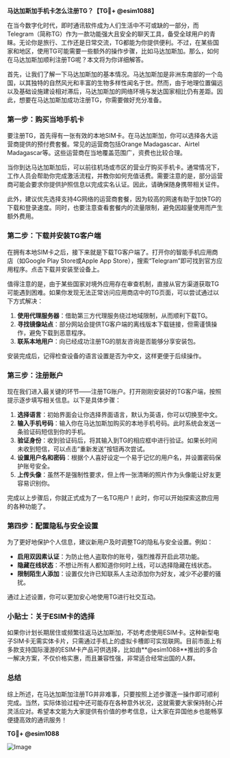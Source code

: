 **马达加斯加手机卡怎么注册TG？【TG💪+ @esim1088】**

在当今数字化时代，即时通讯软件成为人们生活中不可或缺的一部分，而Telegram（简称TG）作为一款功能强大且安全的聊天工具，备受全球用户的青睐。无论你是旅行、工作还是日常交流，TG都能为你提供便利。不过，在某些国家和地区，使用TG可能需要一些额外的操作步骤，比如马达加斯加。那么，如何在马达加斯加顺利注册TG呢？本文将为你详细解答。

首先，让我们了解一下马达加斯加的基本情况。马达加斯加是非洲东南部的一个岛国，以其独特的自然风光和丰富的生物多样性闻名于世。然而，由于地理位置偏远以及基础设施建设相对滞后，马达加斯加的网络环境与发达国家相比仍有差距。因此，想要在马达加斯加成功注册TG，你需要做好充分准备。

### 第一步：购买当地手机卡

要注册TG，首先得有一张有效的本地SIM卡。在马达加斯加，你可以选择各大运营商提供的预付费套餐。常见的运营商包括Orange Madagascar、Airtel Madagascar等。这些运营商在当地覆盖范围广，资费也比较合理。

当你到达马达加斯加后，可以前往机场或市区的营业厅购买手机卡。通常情况下，工作人员会帮助你完成激活流程，并教你如何充值话费。需要注意的是，部分运营商可能会要求你提供护照信息以完成实名认证。因此，请确保随身携带相关证件。

此外，建议优先选择支持4G网络的运营商套餐，因为较高的网速有助于加快TG的下载和登录速度。同时，也要注意查看套餐内的流量限制，避免因超量使用而产生额外费用。

### 第二步：下载并安装TG客户端

在拥有本地SIM卡之后，接下来就是下载TG客户端了。打开你的智能手机应用商店（如Google Play Store或Apple App Store），搜索“Telegram”即可找到官方应用程序。点击下载并安装至设备上。

值得注意的是，由于某些国家对境外应用存在审查机制，直接从官方渠道获取TG可能遇到困难。如果你发现无法正常访问应用商店中的TG页面，可以尝试通过以下方式解决：

1. **使用代理服务器**：借助第三方代理服务绕过地域限制，从而顺利下载TG。
2. **寻找镜像站点**：部分网站会提供TG客户端的离线版本下载链接，但需谨慎操作，避免下载到恶意程序。
3. **联系本地用户**：向已经成功注册TG的朋友咨询是否能够分享安装包。

安装完成后，记得检查设备的语言设置是否为中文，这样更便于后续操作。

### 第三步：注册账户

现在我们进入最关键的环节——注册TG账户。打开刚刚安装好的TG客户端，按照提示逐步填写相关信息。以下是具体步骤：

1. **选择语言**：初始界面会让你选择界面语言，默认为英语，你可以切换至中文。
2. **输入手机号码**：输入你在马达加斯加购买的本地手机号码。此时系统会发送一条验证码短信到你的手机。
3. **验证身份**：收到验证码后，将其输入到TG的相应框中进行验证。如果长时间未收到短信，可以点击“重新发送”按钮再次尝试。
4. **设置用户名和密码**：根据个人喜好设定一个易于记忆的用户名，并设置密码保护账号安全。
5. **上传头像**：虽然不是强制性要求，但上传一张清晰的照片作为头像能让好友更容易识别你。

完成以上步骤后，你就正式成为了一名TG用户！此时，你可以开始探索这款应用的各种功能了。

### 第四步：配置隐私与安全设置

为了更好地保护个人信息，建议新用户及时调整TG的隐私与安全设置。例如：

- **启用双因素认证**：为防止他人盗取你的账号，强烈推荐开启此项功能。
- **隐藏在线状态**：不想让所有人都知道你何时上线，可以选择隐藏在线状态。
- **限制陌生人添加**：设置仅允许已知联系人主动添加你为好友，减少不必要的骚扰。

通过上述设置，你可以更加安心地使用TG进行社交互动。

### 小贴士：关于ESIM卡的选择

如果你计划长期居住或频繁往返马达加斯加，不妨考虑使用ESIM卡。这种新型电子SIM卡无需实体卡片，只需通过手机上的虚拟卡槽即可实现联网。目前市面上有多款支持国际漫游的ESIM卡产品可供选择，比如由**@esim1088**推出的多合一解决方案，不仅价格实惠，而且兼容性强，非常适合经常出国的人群。

### 总结

综上所述，在马达加斯加注册TG并非难事，只要按照上述步骤逐一操作即可顺利完成。当然，实际体验过程中还可能存在各种意外状况，这就需要大家保持耐心并灵活应对。希望本文能为大家提供有价值的参考信息，让大家在异国他乡也能畅享便捷高效的通讯服务！

**TG💪+ @esim1088**

![Image](https://i.postimg.cc/4NQfJmqS/Snipaste-2025-05-13-00-14-12.png)